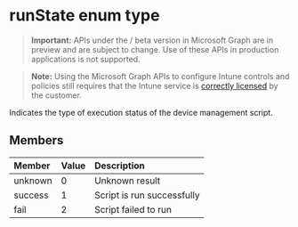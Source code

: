 ﻿# runState enum type

> **Important:** APIs under the / beta version in Microsoft Graph are in preview and are subject to change. Use of these APIs in production applications is not supported.

> **Note:** Using the Microsoft Graph APIs to configure Intune controls and policies still requires that the Intune service is [correctly licensed](https://go.microsoft.com/fwlink/?linkid=839381) by the customer.

Indicates the type of execution status of the device management script.
## Members
|Member|Value|Description|
|:---|:---|:---|
|unknown|0|Unknown result|
|success|1|Script is run successfully|
|fail|2|Script failed to run|






